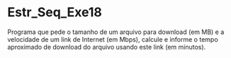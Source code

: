 # Estr_Seq_Exe18
Programa que pede o tamanho de um arquivo para download (em MB) e a velocidade de um link de Internet (em Mbps), calcule e informe o tempo aproximado de download do arquivo usando este link (em minutos).